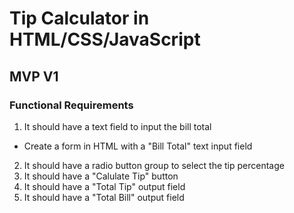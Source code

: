 # Tip Calculator in HTML/CSS/JavaScript

## MVP V1

### Functional Requirements

1. It should have a text field to input the bill total

- Create a form in HTML with a "Bill Total" text input field

2. It should have a radio button group to select the tip percentage
3. It should have a "Calulate Tip" button
4. It should have a "Total Tip" output field
5. It should have a "Total Bill" output field
